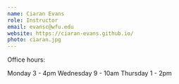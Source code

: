 ```yaml
---
name: Ciaran Evans
role: Instructor
email: evansc@wfu.edu
website: https://ciaran-evans.github.io/
photo: ciaran.jpg
---
```


Office hours: 

Monday 3 - 4pm
Wednesday 9 - 10am
Thursday 1 - 2pm